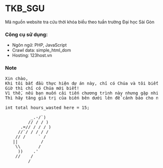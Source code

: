 # TKB_SGU
Mã nguồn website tra cứu thời khóa biểu theo tuần trường Đại học Sài Gòn

### Công cụ sử dụng:
+ Ngôn ngữ: PHP, JavaScript
+ Crawl data: simple_html_dom
+ Hosting: 123host.vn

### Note
<pre>
Xin chào,
Khi tôi bắt đầu thực hiện dự án này, chỉ có Chúa và tôi biết cách chạy nó.
Giờ thì chỉ có Chúa mới biết!
Vì thế, nếu bạn muốn cải tiến chương trình này nhưng gặp nhiều bug (khả năng cao là bạn sẽ gặp)
Thì hãy tăng giá trị của biến bên dưới lên để cảnh báo cho người tiếp theo!

int total hours_wasted here = 15;

          _.-/`)
         // / / )
      .=// / / / )
     //`/ / / / /
    // /     ` /
   ||         /
    \\       /
     ))    .'
    //    /
         /
</pre>
